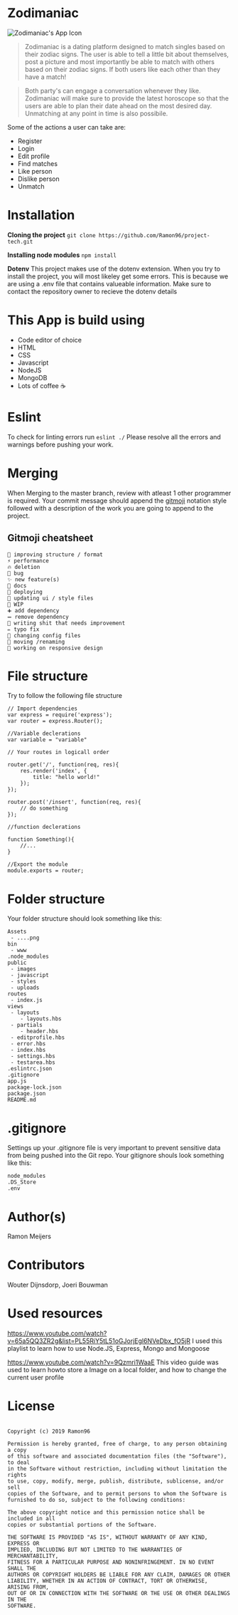 # Zodimaniac
![Zodimaniac's App Icon](https://github.com/Ramon96/project-tech/blob/master/Assets/app_icon.png?raw=true)
> Zodimaniac is a dating platform designed to match singles based on their zodiac signs. The user is able to tell a little bit about 
> themselves, post a picture and most importantly be able to match with others based on their zodiac signs.
> If both users like each other than they have a match!

> Both party's can engage a conversation whenever they like. Zodimaniac will make sure to provide the latest horoscope so that the users  are able to plan their date ahead on the most desired day.
>Unmatching at any point in time is also possibile.

Some of the actions a user can take are: 
* Register
* Login
* Edit profile
* Find matches
* Like person
* Dislike person
* Unmatch

# Installation

**Cloning the project** 
`git clone https://github.com/Ramon96/project-tech.git `

**Installing node modules**
`npm install`

**Dotenv**
This project makes use of the dotenv extension.
When you try to install the project, you will most likeley get some errors. 
This is because we are using a .env file that contains valueable information.
Make sure to contact the repository owner to recieve the dotenv details

# This App is build using
* Code editor of choice
* HTML
* CSS
* Javascript
* NodeJS
* MongoDB
* Lots of coffee ☕

# Eslint
To check for linting errors run
`eslint ./`
Please resolve all the errors and warnings before pushing your work.

# Merging
When Merging to the master branch, review with atleast 1 other programmer is required. 
Your commit message should append the [gitmoji](https://gitmoji.carloscuesta.me/) notation style followed with a description of the work you are going to append to the project.

## Gitmoji cheatsheet
```
🎨 improving structure / format
⚡ performance
🔥 deletion
🐛 bug
✨ new feature(s)
📝 docs
🚀 deploying
💄 updating ui / style files
🚧 WIP
➕ add dependency
➖ remove dependency
💩 writing shit that needs improvement
✏ typo fix
🔧 changing config files
🚚 moving /renaming
📱 working on responsive design
```

# File structure
Try to follow the following file structure
```
// Import dependencies
var express = require('express');
var router = express.Router();

//Variable declerations
var variable = "variable"

// Your routes in logicall order

router.get('/', function(req, res){
    res.render('index', {
        title: "hello world!"
    });
});

router.post('/insert', function(req, res){
    // do something
});

//function declerations

function Something(){
    //...
}

//Export the module
module.exports = router;

```

# Folder structure
Your folder structure should look something like this:
```
Assets
 - ....png
bin
 - www
.node_modules
public
 - images
 - javascript
 - styles
 - uploads
routes
 - index.js
views
 - layouts
    - layouts.hbs
 - partials
    - header.hbs
 - editprofile.hbs
 - error.hbs
 - index.hbs
 - settings.hbs
 - testarea.hbs
.eslintrc.json
.gitignore
app.js
package-lock.json
package.json
README.md

```

# .gitignore
Settings up your .gitignore file is very important to prevent sensitive data from being pushed into the Git repo.
Your gitignore shouls look something like this:
```
node_modules
.DS_Store
.env
```

# Author(s)
Ramon Meijers

# Contributors 
Wouter Dijnsdorp, Joeri Bouwman

# Used resources
https://www.youtube.com/watch?v=65a5QQ3ZR2g&list=PL55RiY5tL51oGJorjEgl6NVeDbx_fO5jR
I used this playlist to learn how to use Node.JS, Express, Mongo and Mongoose

https://www.youtube.com/watch?v=9Qzmri1WaaE
This video guide was used to learn howto store a Image on a local folder, and how to change the current user profile

# License
```MIT License

Copyright (c) 2019 Ramon96

Permission is hereby granted, free of charge, to any person obtaining a copy
of this software and associated documentation files (the "Software"), to deal
in the Software without restriction, including without limitation the rights
to use, copy, modify, merge, publish, distribute, sublicense, and/or sell
copies of the Software, and to permit persons to whom the Software is
furnished to do so, subject to the following conditions:

The above copyright notice and this permission notice shall be included in all
copies or substantial portions of the Software.

THE SOFTWARE IS PROVIDED "AS IS", WITHOUT WARRANTY OF ANY KIND, EXPRESS OR
IMPLIED, INCLUDING BUT NOT LIMITED TO THE WARRANTIES OF MERCHANTABILITY,
FITNESS FOR A PARTICULAR PURPOSE AND NONINFRINGEMENT. IN NO EVENT SHALL THE
AUTHORS OR COPYRIGHT HOLDERS BE LIABLE FOR ANY CLAIM, DAMAGES OR OTHER
LIABILITY, WHETHER IN AN ACTION OF CONTRACT, TORT OR OTHERWISE, ARISING FROM,
OUT OF OR IN CONNECTION WITH THE SOFTWARE OR THE USE OR OTHER DEALINGS IN THE
SOFTWARE.
